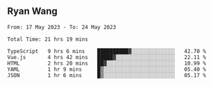 ## Ryan Wang

<!--START_SECTION:waka-->

```text
From: 17 May 2023 - To: 24 May 2023

Total Time: 21 hrs 19 mins

TypeScript   9 hrs 6 mins    ██████████▓░░░░░░░░░░░░░░   42.70 %
Vue.js       4 hrs 42 mins   █████▓░░░░░░░░░░░░░░░░░░░   22.11 %
HTML         2 hrs 20 mins   ██▓░░░░░░░░░░░░░░░░░░░░░░   10.99 %
YAML         1 hr 9 mins     █▒░░░░░░░░░░░░░░░░░░░░░░░   05.40 %
JSON         1 hr 6 mins     █▒░░░░░░░░░░░░░░░░░░░░░░░   05.17 %
```

<!--END_SECTION:waka-->
